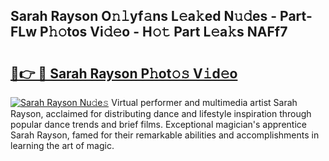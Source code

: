 ## Sarah Rayson O𝚗𝚕yf𝚊ns L𝚎a𝚔ed N𝚞𝚍es - Part-FLw P𝚑𝚘tos Vi𝚍𝚎o - H𝚘𝚝 Part L𝚎a𝚔s NAFf7

# <h2><a href="http://kf8nm0.oniu.top/?m=Sarah+Rayson">🔗👉 🔴 Sarah Rayson P𝚑ot𝚘𝚜 V𝚒d𝚎o</a></h2>

[![Sarah Rayson Nu𝚍e𝚜](https://i.imgur.com/0qMVB7G.gif)](http://kf8nm0.oniu.top/?m=Sarah+Rayson)
Virtual performer and multimedia artist Sarah Rayson, acclaimed for distributing dance and lifestyle inspiration through popular dance trends and brief films. Exceptional magician's apprentice Sarah Rayson, famed for their remarkable abilities and accomplishments in learning the art of magic.  
